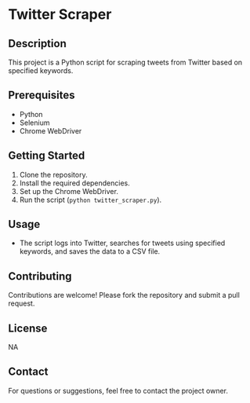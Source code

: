 # Twitter Scraper

## Description
This project is a Python script for scraping tweets from Twitter based on specified keywords.

## Prerequisites
- Python
- Selenium
- Chrome WebDriver

## Getting Started
1. Clone the repository.
2. Install the required dependencies.
3. Set up the Chrome WebDriver.
4. Run the script (`python twitter_scraper.py`).

## Usage
- The script logs into Twitter, searches for tweets using specified keywords, and saves the data to a CSV file.

## Contributing
Contributions are welcome! Please fork the repository and submit a pull request.

## License
NA

## Contact
For questions or suggestions, feel free to contact the project owner.
